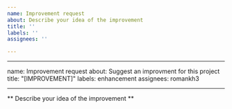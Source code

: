 ```yaml
---
name: Improvement request
about: Describe your idea of the improvement
title: ''
labels: ''
assignees: ''

---
```


---
name: Improvement request
about: Suggest an improvment for this project
title: "[IMPROVEMENT]"
labels: enhancement
assignees: romankh3

---

** Describe your idea of the improvement **
